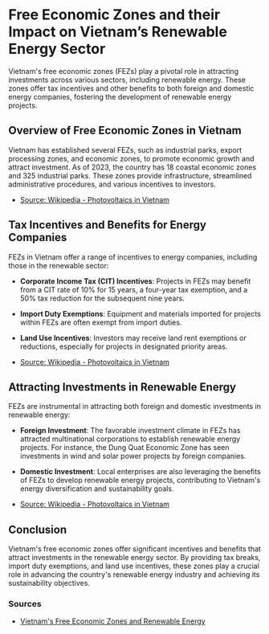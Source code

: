 
# Free Economic Zones and their Impact on Vietnam’s Renewable Energy Sector

Vietnam's free economic zones (FEZs) play a pivotal role in attracting investments across various sectors, including renewable energy. These zones offer tax incentives and other benefits to both foreign and domestic energy companies, fostering the development of renewable energy projects.

## Overview of Free Economic Zones in Vietnam

Vietnam has established several FEZs, such as industrial parks, export processing zones, and economic zones, to promote economic growth and attract investment. As of 2023, the country has 18 coastal economic zones and 325 industrial parks. These zones provide infrastructure, streamlined administrative procedures, and various incentives to investors.

- [Source: Wikipedia - Photovoltaics in Vietnam](https://en.wikipedia.org/wiki/Photovoltaics)

## Tax Incentives and Benefits for Energy Companies

FEZs in Vietnam offer a range of incentives to energy companies, including those in the renewable sector:

- **Corporate Income Tax (CIT) Incentives**: Projects in FEZs may benefit from a CIT rate of 10% for 15 years, a four-year tax exemption, and a 50% tax reduction for the subsequent nine years.
- **Import Duty Exemptions**: Equipment and materials imported for projects within FEZs are often exempt from import duties.
- **Land Use Incentives**: Investors may receive land rent exemptions or reductions, especially for projects in designated priority areas.

- [Source: Wikipedia - Photovoltaics in Vietnam](https://en.wikipedia.org/wiki/Photovoltaics)

## Attracting Investments in Renewable Energy

FEZs are instrumental in attracting both foreign and domestic investments in renewable energy:

- **Foreign Investment**: The favorable investment climate in FEZs has attracted multinational corporations to establish renewable energy projects. For instance, the Dung Quat Economic Zone has seen investments in wind and solar power projects by foreign companies.
- **Domestic Investment**: Local enterprises are also leveraging the benefits of FEZs to develop renewable energy projects, contributing to Vietnam's energy diversification and sustainability goals.

- [Source: Wikipedia - Photovoltaics in Vietnam](https://en.wikipedia.org/wiki/Photovoltaics)

## Conclusion

Vietnam's free economic zones offer significant incentives and benefits that attract investments in the renewable energy sector. By providing tax breaks, import duty exemptions, and land use incentives, these zones play a crucial role in advancing the country's renewable energy industry and achieving its sustainability objectives.

### Sources
- [Vietnam's Free Economic Zones and Renewable Energy](https://en.wikipedia.org/wiki/Photovoltaics)
